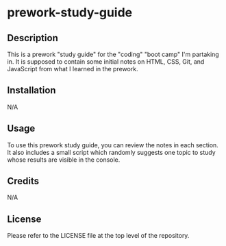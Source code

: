 # prework-study-guide

## Description

This is a prework "study guide" for the "coding" "boot camp" I'm partaking in. It is supposed to contain some initial notes on HTML, CSS, Git, and JavaScript from what I learned in the prework.

## Installation

N/A

## Usage

To use this prework study guide, you can review the notes in each section. It also includes a small script which randomly suggests one topic to study whose results are visible in the console.

## Credits

N/A

## License

Please refer to the LICENSE file at the top level of the repository.
